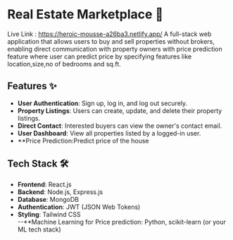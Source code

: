 # Real Estate Marketplace 🏡  
Live Link : https://heroic-mousse-a26ba3.netlify.app/
A full-stack web application that allows users to buy and sell properties without brokers, enabling direct communication with property owners with price prediction feature where user can predict price by specifying features like location,size,no of bedrooms and sq.ft.
## Features ✨  
- **User Authentication**: Sign up, log in, and log out securely.  
- **Property Listings**: Users can create, update, and delete their property listings.  
- **Direct Contact**: Interested buyers can view the owner's contact email.  
- **User Dashboard**: View all properties listed by a logged-in user.  
- **Price Prediction:Predict price of the house
## Tech Stack 🛠️  
- **Frontend**: React.js  
- **Backend**: Node.js, Express.js  
- **Database**: MongoDB  
- **Authentication**: JWT (JSON Web Tokens)  
- **Styling**: Tailwind CSS  
--**Machine Learning for Price prediction: Python, scikit-learn (or your ML tech stack)
